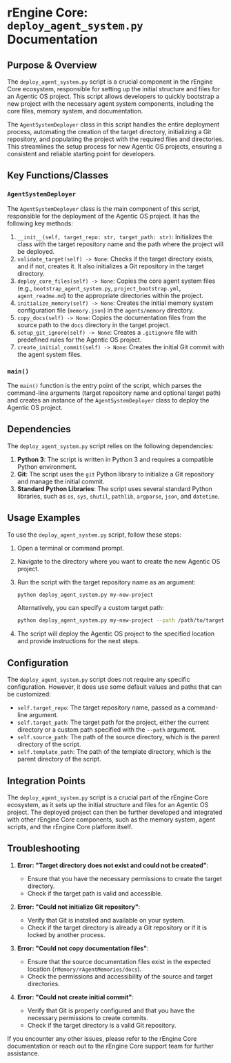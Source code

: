 # rEngine Core: `deploy_agent_system.py` Documentation

## Purpose & Overview

The `deploy_agent_system.py` script is a crucial component in the rEngine Core ecosystem, responsible for setting up the initial structure and files for an Agentic OS project. This script allows developers to quickly bootstrap a new project with the necessary agent system components, including the core files, memory system, and documentation.

The `AgentSystemDeployer` class in this script handles the entire deployment process, automating the creation of the target directory, initializing a Git repository, and populating the project with the required files and directories. This streamlines the setup process for new Agentic OS projects, ensuring a consistent and reliable starting point for developers.

## Key Functions/Classes

### `AgentSystemDeployer`

The `AgentSystemDeployer` class is the main component of this script, responsible for the deployment of the Agentic OS project. It has the following key methods:

1. `__init__(self, target_repo: str, target_path: str)`: Initializes the class with the target repository name and the path where the project will be deployed.
2. `validate_target(self) -> None`: Checks if the target directory exists, and if not, creates it. It also initializes a Git repository in the target directory.
3. `deploy_core_files(self) -> None`: Copies the core agent system files (e.g., `bootstrap_agent_system.py`, `project_bootstrap.yml`, `agent_readme.md`) to the appropriate directories within the project.
4. `initialize_memory(self) -> None`: Creates the initial memory system configuration file (`memory.json`) in the `agents/memory` directory.
5. `copy_docs(self) -> None`: Copies the documentation files from the source path to the `docs` directory in the target project.
6. `setup_git_ignore(self) -> None`: Creates a `.gitignore` file with predefined rules for the Agentic OS project.
7. `create_initial_commit(self) -> None`: Creates the initial Git commit with the agent system files.

### `main()`

The `main()` function is the entry point of the script, which parses the command-line arguments (target repository name and optional target path) and creates an instance of the `AgentSystemDeployer` class to deploy the Agentic OS project.

## Dependencies

The `deploy_agent_system.py` script relies on the following dependencies:

1. **Python 3**: The script is written in Python 3 and requires a compatible Python environment.
2. **Git**: The script uses the `git` Python library to initialize a Git repository and manage the initial commit.
3. **Standard Python Libraries**: The script uses several standard Python libraries, such as `os`, `sys`, `shutil`, `pathlib`, `argparse`, `json`, and `datetime`.

## Usage Examples

To use the `deploy_agent_system.py` script, follow these steps:

1. Open a terminal or command prompt.
2. Navigate to the directory where you want to create the new Agentic OS project.
3. Run the script with the target repository name as an argument:

   ```bash
   python deploy_agent_system.py my-new-project
   ```

   Alternatively, you can specify a custom target path:

   ```bash
   python deploy_agent_system.py my-new-project --path /path/to/target/directory
   ```

1. The script will deploy the Agentic OS project to the specified location and provide instructions for the next steps.

## Configuration

The `deploy_agent_system.py` script does not require any specific configuration. However, it does use some default values and paths that can be customized:

- `self.target_repo`: The target repository name, passed as a command-line argument.
- `self.target_path`: The target path for the project, either the current directory or a custom path specified with the `--path` argument.
- `self.source_path`: The path of the source directory, which is the parent directory of the script.
- `self.template_path`: The path of the template directory, which is the parent directory of the script.

## Integration Points

The `deploy_agent_system.py` script is a crucial part of the rEngine Core ecosystem, as it sets up the initial structure and files for an Agentic OS project. The deployed project can then be further developed and integrated with other rEngine Core components, such as the memory system, agent scripts, and the rEngine Core platform itself.

## Troubleshooting

1. **Error: "Target directory does not exist and could not be created"**:
   - Ensure that you have the necessary permissions to create the target directory.
   - Check if the target path is valid and accessible.

1. **Error: "Could not initialize Git repository"**:
   - Verify that Git is installed and available on your system.
   - Check if the target directory is already a Git repository or if it is locked by another process.

1. **Error: "Could not copy documentation files"**:
   - Ensure that the source documentation files exist in the expected location (`rMemory/rAgentMemories/docs`).
   - Check the permissions and accessibility of the source and target directories.

1. **Error: "Could not create initial commit"**:
   - Verify that Git is properly configured and that you have the necessary permissions to create commits.
   - Check if the target directory is a valid Git repository.

If you encounter any other issues, please refer to the rEngine Core documentation or reach out to the rEngine Core support team for further assistance.
